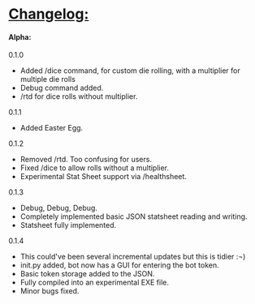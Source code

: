 # <u>Changelog:</u>

#### **Alpha:**

0.1.0

- Added /dice command, for custom die rolling, with a multiplier for multiple die rolls
- Debug command added.
- /rtd for dice rolls without multiplier.

0.1.1

- Added Easter Egg.

0.1.2

- Removed /rtd. Too confusing for users.
- Fixed /dice to allow rolls without a multiplier.
- Experimental Stat Sheet support via /healthsheet.

0.1.3

- Debug, Debug, Debug.
- Completely implemented basic JSON statsheet reading and writing.
- Statsheet fully implemented.

0.1.4

- This could've been several incremental updates but this is tidier :¬)
- init.py added, bot now has a GUI for entering the bot token.
- Basic token storage added to the JSON.
- Fully compiled into an experimental EXE file.
- Minor bugs fixed.



